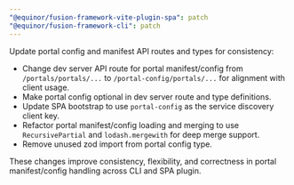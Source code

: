 ```yaml
---
"@equinor/fusion-framework-vite-plugin-spa": patch
"@equinor/fusion-framework-cli": patch
---
```


Update portal config and manifest API routes and types for consistency:

- Change dev server API route for portal manifest/config from `/portals/portals/...` to `/portal-config/portals/...` for alignment with client usage.
- Make portal config optional in dev server route and type definitions.
- Update SPA bootstrap to use `portal-config` as the service discovery client key.
- Refactor portal manifest/config loading and merging to use `RecursivePartial` and `lodash.mergewith` for deep merge support.
- Remove unused zod import from portal config type.

These changes improve consistency, flexibility, and correctness in portal manifest/config handling across CLI and SPA plugin.
